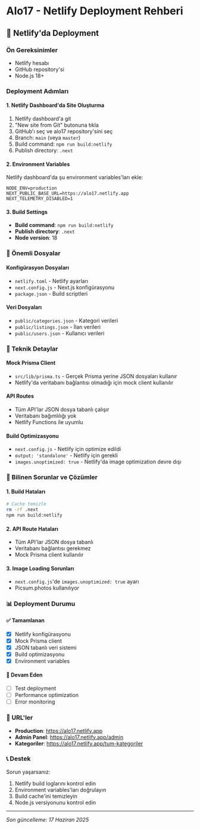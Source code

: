 # Alo17 - Netlify Deployment Rehberi

## 🚀 Netlify'da Deployment

### Ön Gereksinimler
- Netlify hesabı
- GitHub repository'si
- Node.js 18+

### Deployment Adımları

#### 1. Netlify Dashboard'da Site Oluşturma
1. Netlify dashboard'a git
2. "New site from Git" butonuna tıkla
3. GitHub'ı seç ve alo17 repository'sini seç
4. Branch: `main` (veya `master`)
5. Build command: `npm run build:netlify`
6. Publish directory: `.next`

#### 2. Environment Variables
Netlify dashboard'da şu environment variables'ları ekle:

```
NODE_ENV=production
NEXT_PUBLIC_BASE_URL=https://alo17.netlify.app
NEXT_TELEMETRY_DISABLED=1
```

#### 3. Build Settings
- **Build command**: `npm run build:netlify`
- **Publish directory**: `.next`
- **Node version**: 18

### 📁 Önemli Dosyalar

#### Konfigürasyon Dosyaları
- `netlify.toml` - Netlify ayarları
- `next.config.js` - Next.js konfigürasyonu
- `package.json` - Build scriptleri

#### Veri Dosyaları
- `public/categories.json` - Kategori verileri
- `public/listings.json` - İlan verileri
- `public/users.json` - Kullanıcı verileri

### 🔧 Teknik Detaylar

#### Mock Prisma Client
- `src/lib/prisma.ts` - Gerçek Prisma yerine JSON dosyaları kullanır
- Netlify'da veritabanı bağlantısı olmadığı için mock client kullanılır

#### API Routes
- Tüm API'lar JSON dosya tabanlı çalışır
- Veritabanı bağımlılığı yok
- Netlify Functions ile uyumlu

#### Build Optimizasyonu
- `next.config.js` - Netlify için optimize edildi
- `output: 'standalone'` - Netlify için gerekli
- `images.unoptimized: true` - Netlify'da image optimization devre dışı

### 🚨 Bilinen Sorunlar ve Çözümler

#### 1. Build Hataları
```bash
# Cache temizle
rm -rf .next
npm run build:netlify
```

#### 2. API Route Hataları
- Tüm API'lar JSON dosya tabanlı
- Veritabanı bağlantısı gerekmez
- Mock Prisma client kullanılır

#### 3. Image Loading Sorunları
- `next.config.js`'de `images.unoptimized: true` ayarı
- Picsum.photos kullanılıyor

### 📊 Deployment Durumu

#### ✅ Tamamlanan
- [x] Netlify konfigürasyonu
- [x] Mock Prisma client
- [x] JSON tabanlı veri sistemi
- [x] Build optimizasyonu
- [x] Environment variables

#### 🔄 Devam Eden
- [ ] Test deployment
- [ ] Performance optimization
- [ ] Error monitoring

### 🔗 URL'ler
- **Production**: https://alo17.netlify.app
- **Admin Panel**: https://alo17.netlify.app/admin
- **Kategoriler**: https://alo17.netlify.app/tum-kategoriler

### 📞 Destek
Sorun yaşarsanız:
1. Netlify build loglarını kontrol edin
2. Environment variables'ları doğrulayın
3. Build cache'ini temizleyin
4. Node.js versiyonunu kontrol edin

---

*Son güncelleme: 17 Haziran 2025* 